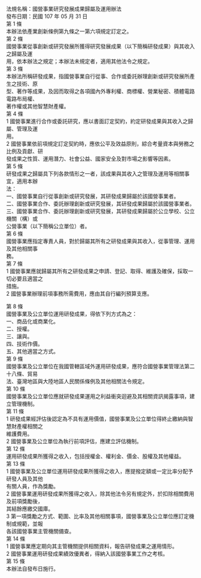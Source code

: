 法規名稱：國營事業研究發展成果歸屬及運用辦法  
發布日期：民國 107 年 05 月 31 日  
第 1 條  
本辦法依產業創新條例第九條之一第六項規定訂定之。  
第 2 條  
國營事業從事創新或研究發展所獲得研究發展成果（以下簡稱研發成果）與其收入之歸屬及運  
用，依本辦法之規定；本辦法未規定者，適用其他法令之規定。  
第 3 條  
本辦法所稱研發成果，指國營事業自行從事、合作或委託辦理創新或研究發展所產生之技術、原  
型、著作等成果，及因而取得之各項國內外專利權、商標權、營業秘密、積體電路電路布局權、  
著作權或其他智慧財產權。  
第 4 條  
1 國營事業進行合作或委託研究，應以書面訂定契約，約定研發成果與其收入之歸屬、管理及運  
用。  
2 國營事業依前項規定訂定契約時，應依公平及效益原則，綜合考量資本與勞務之比例及貢獻、研  
發成果之性質、運用潛力、社會公益、國家安全及對市場之影響等因素。  
第 5 條  
研發成果之歸屬具下列各款情形之一者，該成果與其收入之管理及運用等相關事宜，適用本辦  
法：  
一、國營事業自行從事創新或研究發展，其研發成果歸屬於該國營事業者。  
二、國營事業合作、委託辦理創新或研究發展，其研發成果歸屬於該國營事業者。  
三、國營事業合作、委託辦理創新或研究發展，其研發成果歸屬於公立學校、公立機關（構）或  
公營事業（以下簡稱公立單位）者。  
第 6 條  
國營事業應指定專責人員，對於歸屬其所有之研發成果與其收入，從事管理、運用及其他相關事  
務。  
第 7 條  
1 國營事業應就歸屬其所有之研發成果之申請、登記、取得、維護及確保，採取一切必要且適當之  
措施。  
2 國營事業辦理前項事務所需費用，應由其自行編列預算支應。  


第 8 條  
國營事業及公立單位運用研發成果，得依下列方式為之：  
一、商品化或商業化。  
二、授權。  
三、讓與。  
四、技術作價。  
五、其他適當之方式。  
第 9 條  
國營事業及公立單位在我國管轄區域外運用研發成果，應符合國營事業管理法第二十八條、貿易  
法、臺灣地區與大陸地區人民關係條例及其他相關法令規定。  
第 10 條  
國營事業及公立單位應就研發成果運用之利益衝突迴避及其相關資訊揭露事項，建立管理機制。  
第 11 條  
1 研發成果經評估後認定為不具有運用價值，國營事業及公立單位得終止繳納與智慧財產權相關之  
維護費用。  
2 國營事業及公立單位為執行前項評估，應建立評估機制。  
第 12 條  
運用研發成果所獲得之收入，包括授權金、權利金、價金、股權及其他權益。  
第 13 條  
1 國營事業及公立單位運用研發成果所獲得之收入，應提撥定額或一定比率分配予研發人員及其他  
有關人員，作為獎勵。  
2 國營事業運用研發成果所獲得之收入，除其他法令另有規定外，於扣除相關費用及前項獎勵後，  
其結餘應繳交國庫。  
3 第一項獎勵之方式、範圍、比率及其他相關事項，國營事業及公立單位應訂定機制或規範，並報  
各該國營事業主管機關備查。  
第 14 條  
1 國營事業應定期向其主管機關提供相關資料，報告研發成果之運用情形。  
2 國營事業運用研發成果績效優異者，得納入該國營事業工作之考核。  
第 15 條  
本辦法自發布日施行。  


